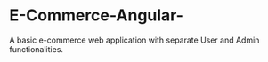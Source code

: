 # E-Commerce-Angular-
A basic e-commerce web application with separate User and Admin functionalities.
